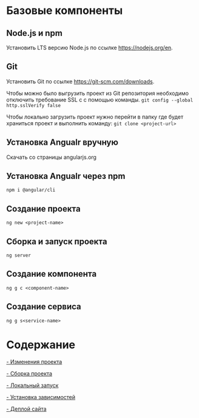 # Базовые компоненты
## Node.js и npm
Установить LTS версию Node.js по ссылке https://nodejs.org/en.

## Git
Установить Git по ссылке https://git-scm.com/downloads.

Чтобы можно было выгрузить проект из Git репозитория необходимо отключить требование SSL c с помощью команды.
```git config --global http.sslVerify false```

Чтобы локально загрузить проект нужно перейти в папку где будет храниться проект и выполнить команду:
```git clone <project-url>```

## Установка Angualr вручную
Скачать со страницы angularjs.org

## Установка Angualr через npm
```npm i @angular/cli```

## Создание проекта
```ng new <project-name>```

## Сборка и запуск проекта
```ng server```

## Создание компонента
```ng g c <component-name>```

## Создание сервиса
```ng g s<service-name>```


# Содержание
[- Изменения проекта](https://github.com/FantomNexx/pages-angular-tips/blob/master/project-change.md)

[- Сборка проекта](https://github.com/FantomNexx/pages-angular-tips/blob/master/compiling-project.md)

[- Локальный запуск](https://github.com/FantomNexx/pages-angular-tips/blob/master/local-run.md)

[- Установка зависимостей](https://github.com/FantomNexx/pages-angular-tips/blob/master/settings-dependencies.md)

[- Деплой сайта](https://github.com/FantomNexx/pages-angular-tips/blob/master/site-deploy.md)







